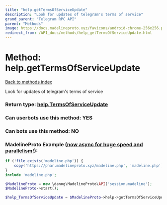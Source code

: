 ```yaml
---
title: "help.getTermsOfServiceUpdate"
description: "Look for updates of telegram's terms of service"
grand_parent: "Telegram RPC API"
parent: "Methods"
image: https://docs.madelineproto.xyz/favicons/android-chrome-256x256.png
redirect_from: /API_docs/methods/help_getTermsOfServiceUpdate.html
---
```

# Method: help.getTermsOfServiceUpdate
[Back to methods index](index.html)



Look for updates of telegram's terms of service



### Return type: [help.TermsOfServiceUpdate](/API_docs/types/help.TermsOfServiceUpdate.html)

### Can userbots use this method: **YES**

### Can bots use this method: **NO**


### MadelineProto Example ([now async for huge speed and parallelism!](https://docs.madelineproto.xyz/docs/ASYNC.html)):


```php
if (!file_exists('madeline.php')) {
    copy('https://phar.madelineproto.xyz/madeline.php', 'madeline.php');
}
include 'madeline.php';

$MadelineProto = new \danog\MadelineProto\API('session.madeline');
$MadelineProto->start();

$help_TermsOfServiceUpdate = $MadelineProto->help->getTermsOfServiceUpdate();
```

